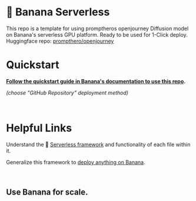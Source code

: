 
# 🍌 Banana Serverless

This repo is a template for using promptheros openjourney Diffusion model on Banana's serverless GPU platform. Ready to be used for 1-Click deploy. Huggingface repo: [prompthero/openjourney](https://huggingface.co/prompthero/openjourney)

# Quickstart
**[Follow the quickstart guide in Banana's documentation to use this repo](https://docs.banana.dev/banana-docs/quickstart).** 

*(choose "GitHub Repository" deployment method)*

<br>

# Helpful Links
Understand the 🍌 [Serverless framework](https://docs.banana.dev/banana-docs/core-concepts/inference-server/serverless-framework) and functionality of each file within it.

Generalize this framework to [deploy anything on Banana](https://docs.banana.dev/banana-docs/resources/how-to-serve-anything-on-banana).

<br>

## Use Banana for scale.
